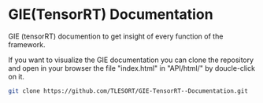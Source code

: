 # GIE(TensorRT) Documentation
GIE (tensorRT) documention to get insight of every function of the framework.

If you want to visualize the GIE documentation you can clone the repository and open in your browser the file "index.html" in "API/html/" by doucle-click on it.

```bash
git clone https://github.com/TLESORT/GIE-TensorRT--Documentation.git
```
